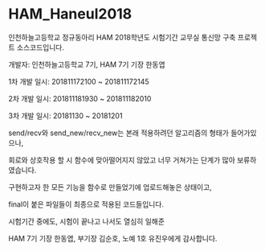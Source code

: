 # HAM_Haneul2018
인천하늘고등학교 정규동아리 HAM 2018학년도 시험기간 교무실 통신망 구축 프로젝트 소스코드입니다.

개발자: 인천하늘고등학교 7기, HAM 7기 기장 한동엽

1차 개발 일시: 201811172100 ~ 201811172145 

2차 개발 일시: 201811181930 ~ 201811182010

3차 개발 일시: 20181130 ~ 20181201

send/recv와 send_new/recv_new는 본래 적용하려던 알고리즘의 형태가 들어가있으나,

회로와 상호작용 할 시 함수에 맞아떨어지지 않았고 너무 거쳐가는 단계가 많아 보류하였습니다.

구현하고자 한 모든 기능을 함수로 만들었기에 업로드해놓은 상태이고,

final이 붙은 파일들이 최종으로 적용된 코드들입니다.

시험기간 중에도, 시험이 끝나고 나서도 열심히 일해준

HAM 7기 기장 한동엽, 부기장 김순호, 노예 1호 유진우에게 감사합니다.
